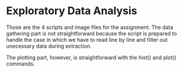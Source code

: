 Exploratory Data Analysis
=========================

Those are the 4 scripts and image files for the assignment. 
The data gathering part is not straightforward because the script is prepared to handle the case in which we have to read line by line and filter out unecessary data during extraction.

The plotting part, however, is straightforward with the hist() and plot() commands.




